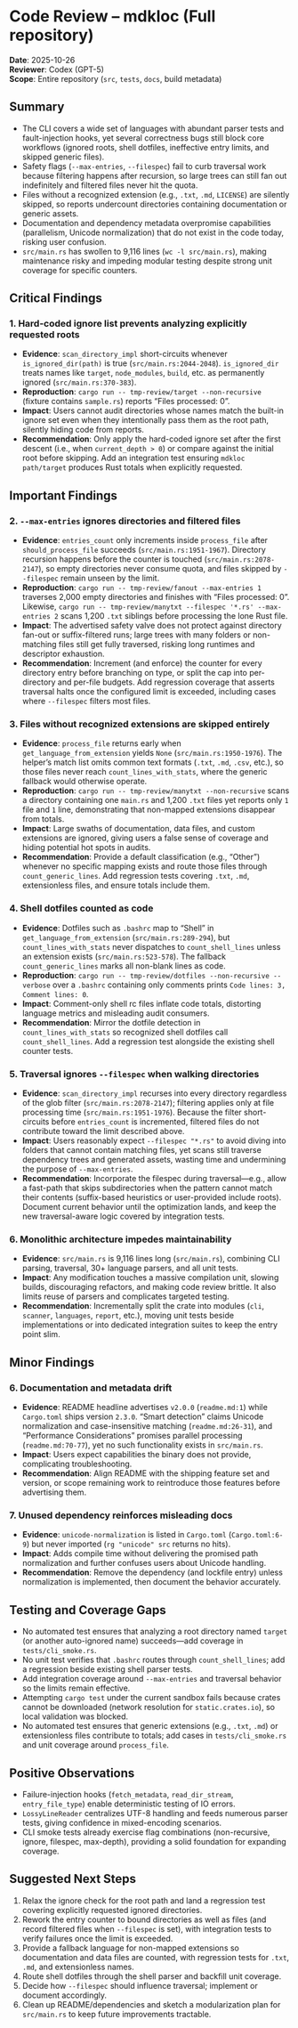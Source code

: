 # Code Review – mdkloc (Full repository)

**Date**: 2025-10-26  
**Reviewer**: Codex (GPT-5)  
**Scope**: Entire repository (`src`, `tests`, `docs`, build metadata)

## Summary
- The CLI covers a wide set of languages with abundant parser tests and fault-injection hooks, yet several correctness bugs still block core workflows (ignored roots, shell dotfiles, ineffective entry limits, and skipped generic files).
- Safety flags (`--max-entries`, `--filespec`) fail to curb traversal work because filtering happens after recursion, so large trees can still fan out indefinitely and filtered files never hit the quota.
- Files without a recognized extension (e.g., `.txt`, `.md`, `LICENSE`) are silently skipped, so reports undercount directories containing documentation or generic assets.
- Documentation and dependency metadata overpromise capabilities (parallelism, Unicode normalization) that do not exist in the code today, risking user confusion.
- `src/main.rs` has swollen to 9,116 lines (`wc -l src/main.rs`), making maintenance risky and impeding modular testing despite strong unit coverage for specific counters.

## Critical Findings

### 1. Hard-coded ignore list prevents analyzing explicitly requested roots
- **Evidence**: `scan_directory_impl` short-circuits whenever `is_ignored_dir(path)` is true (`src/main.rs:2044-2048`). `is_ignored_dir` treats names like `target`, `node_modules`, `build`, etc. as permanently ignored (`src/main.rs:370-383`).
- **Reproduction**: `cargo run -- tmp-review/target --non-recursive` (fixture contains `sample.rs`) reports “Files processed: 0”.
- **Impact**: Users cannot audit directories whose names match the built-in ignore set even when they intentionally pass them as the root path, silently hiding code from reports.
- **Recommendation**: Only apply the hard-coded ignore set after the first descent (i.e., when `current_depth > 0`) or compare against the initial root before skipping. Add an integration test ensuring `mdkloc path/target` produces Rust totals when explicitly requested.

## Important Findings

### 2. `--max-entries` ignores directories and filtered files
- **Evidence**: `entries_count` only increments inside `process_file` after `should_process_file` succeeds (`src/main.rs:1951-1967`). Directory recursion happens before the counter is touched (`src/main.rs:2078-2147`), so empty directories never consume quota, and files skipped by `--filespec` remain unseen by the limit.
- **Reproduction**: `cargo run -- tmp-review/fanout --max-entries 1` traverses 2,000 empty directories and finishes with “Files processed: 0”. Likewise, `cargo run -- tmp-review/manytxt --filespec '*.rs' --max-entries 2` scans 1,200 `.txt` siblings before processing the lone Rust file.
- **Impact**: The advertised safety valve does not protect against directory fan-out or suffix-filtered runs; large trees with many folders or non-matching files still get fully traversed, risking long runtimes and descriptor exhaustion.
- **Recommendation**: Increment (and enforce) the counter for every directory entry before branching on type, or split the cap into per-directory and per-file budgets. Add regression coverage that asserts traversal halts once the configured limit is exceeded, including cases where `--filespec` filters most files.

### 3. Files without recognized extensions are skipped entirely
- **Evidence**: `process_file` returns early when `get_language_from_extension` yields `None` (`src/main.rs:1950-1976`). The helper’s match list omits common text formats (`.txt`, `.md`, `.csv`, etc.), so those files never reach `count_lines_with_stats`, where the generic fallback would otherwise operate.
- **Reproduction**: `cargo run -- tmp-review/manytxt --non-recursive` scans a directory containing one `main.rs` and 1,200 `.txt` files yet reports only `1` file and `1` line, demonstrating that non-mapped extensions disappear from totals.
- **Impact**: Large swaths of documentation, data files, and custom extensions are ignored, giving users a false sense of coverage and hiding potential hot spots in audits.
- **Recommendation**: Provide a default classification (e.g., “Other”) whenever no specific mapping exists and route those files through `count_generic_lines`. Add regression tests covering `.txt`, `.md`, extensionless files, and ensure totals include them.

### 4. Shell dotfiles counted as code
- **Evidence**: Dotfiles such as `.bashrc` map to “Shell” in `get_language_from_extension` (`src/main.rs:289-294`), but `count_lines_with_stats` never dispatches to `count_shell_lines` unless an extension exists (`src/main.rs:523-578`). The fallback `count_generic_lines` marks all non-blank lines as code.
- **Reproduction**: `cargo run -- tmp-review/dotfiles --non-recursive --verbose` over a `.bashrc` containing only comments prints `Code lines: 3, Comment lines: 0`.
- **Impact**: Comment-only shell rc files inflate code totals, distorting language metrics and misleading audit consumers.
- **Recommendation**: Mirror the dotfile detection in `count_lines_with_stats` so recognized shell dotfiles call `count_shell_lines`. Add a regression test alongside the existing shell counter tests.

### 5. Traversal ignores `--filespec` when walking directories
- **Evidence**: `scan_directory_impl` recurses into every directory regardless of the glob filter (`src/main.rs:2078-2147`); filtering applies only at file processing time (`src/main.rs:1951-1976`). Because the filter short-circuits before `entries_count` is incremented, filtered files do not contribute toward the limit described above.
- **Impact**: Users reasonably expect `--filespec "*.rs"` to avoid diving into folders that cannot contain matching files, yet scans still traverse dependency trees and generated assets, wasting time and undermining the purpose of `--max-entries`.
- **Recommendation**: Incorporate the filespec during traversal—e.g., allow a fast-path that skips subdirectories when the pattern cannot match their contents (suffix-based heuristics or user-provided include roots). Document current behavior until the optimization lands, and keep the new traversal-aware logic covered by integration tests.

### 6. Monolithic architecture impedes maintainability
- **Evidence**: `src/main.rs` is 9,116 lines long (`src/main.rs`), combining CLI parsing, traversal, 30+ language parsers, and all unit tests.
- **Impact**: Any modification touches a massive compilation unit, slowing builds, discouraging refactors, and making code review brittle. It also limits reuse of parsers and complicates targeted testing.
- **Recommendation**: Incrementally split the crate into modules (`cli`, `scanner`, `languages`, `report`, etc.), moving unit tests beside implementations or into dedicated integration suites to keep the entry point slim.

## Minor Findings

### 6. Documentation and metadata drift
- **Evidence**: README headline advertises `v2.0.0` (`readme.md:1`) while `Cargo.toml` ships version `2.3.0`. “Smart detection” claims Unicode normalization and case-insensitive matching (`readme.md:26-31`), and “Performance Considerations” promises parallel processing (`readme.md:70-77`), yet no such functionality exists in `src/main.rs`.
- **Impact**: Users expect capabilities the binary does not provide, complicating troubleshooting.
- **Recommendation**: Align README with the shipping feature set and version, or scope remaining work to reintroduce those features before advertising them.

### 7. Unused dependency reinforces misleading docs
- **Evidence**: `unicode-normalization` is listed in `Cargo.toml` (`Cargo.toml:6-9`) but never imported (`rg "unicode" src` returns no hits).
- **Impact**: Adds compile time without delivering the promised path normalization and further confuses users about Unicode handling.
- **Recommendation**: Remove the dependency (and lockfile entry) unless normalization is implemented, then document the behavior accurately.

## Testing and Coverage Gaps
- No automated test ensures that analyzing a root directory named `target` (or another auto-ignored name) succeeds—add coverage in `tests/cli_smoke.rs`.
- No unit test verifies that `.bashrc` routes through `count_shell_lines`; add a regression beside existing shell parser tests.
- Add integration coverage around `--max-entries` and traversal behavior so the limits remain effective.
- Attempting `cargo test` under the current sandbox fails because crates cannot be downloaded (network resolution for `static.crates.io`), so local validation was blocked.
- No automated test ensures that generic extensions (e.g., `.txt`, `.md`) or extensionless files contribute to totals; add cases in `tests/cli_smoke.rs` and unit coverage around `process_file`.

## Positive Observations
- Failure-injection hooks (`fetch_metadata`, `read_dir_stream`, `entry_file_type`) enable deterministic testing of IO errors.
- `LossyLineReader` centralizes UTF-8 handling and feeds numerous parser tests, giving confidence in mixed-encoding scenarios.
- CLI smoke tests already exercise flag combinations (non-recursive, ignore, filespec, max-depth), providing a solid foundation for expanding coverage.

## Suggested Next Steps
1. Relax the ignore check for the root path and land a regression test covering explicitly requested ignored directories.
2. Rework the entry counter to bound directories as well as files (and record filtered files when `--filespec` is set), with integration tests to verify failures once the limit is exceeded.
3. Provide a fallback language for non-mapped extensions so documentation and data files are counted, with regression tests for `.txt`, `.md`, and extensionless names.
4. Route shell dotfiles through the shell parser and backfill unit coverage.
5. Decide how `--filespec` should influence traversal; implement or document accordingly.
6. Clean up README/dependencies and sketch a modularization plan for `src/main.rs` to keep future improvements tractable.
